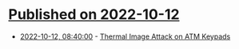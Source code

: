 # [Published on 2022-10-12](index.md)

* [2022-10-12, 08:40:00](https://soylentnews.org/article.pl?sid=22/10/11/1820249&from=rss) - [Thermal Image Attack on ATM Keypads](https://soylentnews.org/article.pl?sid=22/10/11/1820249&from=rss)
